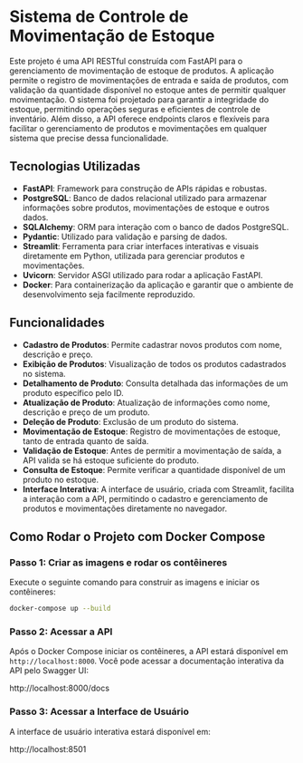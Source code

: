 # Sistema de Controle de Movimentação de Estoque

Este projeto é uma API RESTful construída com FastAPI para o gerenciamento de movimentação de estoque de produtos. A aplicação permite o registro de movimentações de entrada e saída de produtos, com validação da quantidade disponível no estoque antes de permitir qualquer movimentação. O sistema foi projetado para garantir a integridade do estoque, permitindo operações seguras e eficientes de controle de inventário. Além disso, a API oferece endpoints claros e flexíveis para facilitar o gerenciamento de produtos e movimentações em qualquer sistema que precise dessa funcionalidade.

## Tecnologias Utilizadas

- **FastAPI**: Framework para construção de APIs rápidas e robustas.
- **PostgreSQL**: Banco de dados relacional utilizado para armazenar informações sobre produtos, movimentações de estoque e outros dados.
- **SQLAlchemy**: ORM para interação com o banco de dados PostgreSQL.
- **Pydantic**: Utilizado para validação e parsing de dados.
- **Streamlit**: Ferramenta para criar interfaces interativas e visuais diretamente em Python, utilizada para gerenciar produtos e movimentações.
- **Uvicorn**: Servidor ASGI utilizado para rodar a aplicação FastAPI.
- **Docker**: Para containerização da aplicação e garantir que o ambiente de desenvolvimento seja facilmente reproduzido.

## Funcionalidades

- **Cadastro de Produtos**: Permite cadastrar novos produtos com nome, descrição e preço.
- **Exibição de Produtos**: Visualização de todos os produtos cadastrados no sistema.
- **Detalhamento de Produto**: Consulta detalhada das informações de um produto específico pelo ID.
- **Atualização de Produto**: Atualização de informações como nome, descrição e preço de um produto.
- **Deleção de Produto**: Exclusão de um produto do sistema.
- **Movimentação de Estoque**: Registro de movimentações de estoque, tanto de entrada quanto de saída.
- **Validação de Estoque**: Antes de permitir a movimentação de saída, a API valida se há estoque suficiente do produto.
- **Consulta de Estoque**: Permite verificar a quantidade disponível de um produto no estoque.
- **Interface Interativa**: A interface de usuário, criada com Streamlit, facilita a interação com a API, permitindo o cadastro e gerenciamento de produtos e movimentações diretamente no navegador.

## Como Rodar o Projeto com Docker Compose

### Passo 1: Criar as imagens e rodar os contêineres

Execute o seguinte comando para construir as imagens e iniciar os contêineres:

```bash
docker-compose up --build
```
### Passo 2: Acessar a API

Após o Docker Compose iniciar os contêineres, a API estará disponível em `http://localhost:8000`. Você pode acessar a documentação interativa da API pelo Swagger UI:

http://localhost:8000/docs


### Passo 3: Acessar a Interface de Usuário

A interface de usuário interativa estará disponível em:

http://localhost:8501